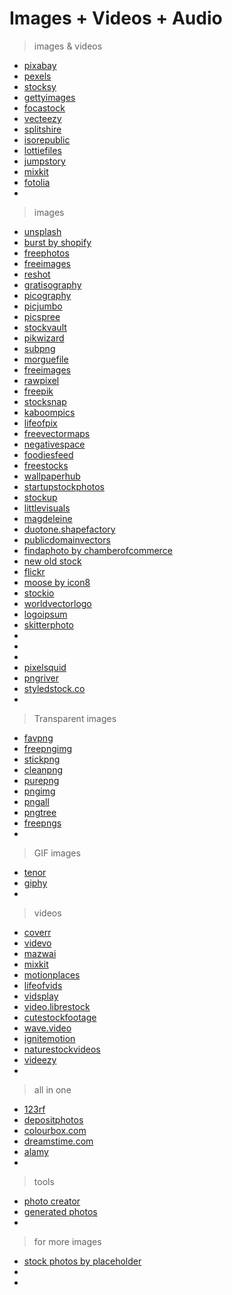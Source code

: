 # Images + Videos + Audio

> images & videos

- [pixabay](https://pixabay.com/)
- [pexels](https://www.pexels.com/)
- [stocksy](https://www.stocksy.com/)
- [gettyimages](https://www.gettyimages.in/)
- [focastock](https://focastock.com/)
- [vecteezy](https://www.vecteezy.com/)
- [splitshire](https://www.splitshire.com/)
- [isorepublic](https://isorepublic.com/)
- [lottiefiles](https://lottiefiles.com/)
- [jumpstory](https://jumpstory.com/)
- [mixkit](https://mixkit.co/) 
- [fotolia](https://www.fotolia.com/) 
- []() 

> images 

- [unsplash](https://unsplash.com/)
- [burst by shopify](https://burst.shopify.com/)
- [freephotos](https://freephotos.cc/)
- [freeimages](https://www.freeimages.com/)
- [reshot](https://www.reshot.com/)
- [gratisography](https://gratisography.com/)
- [picography](https://picography.co/)
- [picjumbo](https://picjumbo.com/)
- [picspree](https://picspree.com/en)
- [stockvault](https://www.stockvault.net/)
- [pikwizard](https://pikwizard.com/)
- [subpng](https://www.subpng.com/)
- [morguefile](https://morguefile.com/)
- [freeimages](https://www.freeimages.com/)
- [rawpixel](https://www.rawpixel.com/)
- [freepik](https://www.freepik.com)
- [stocksnap](https://stocksnap.io/)
- [kaboompics](https://kaboompics.com/)
- [lifeofpix](https://www.lifeofpix.com/)
- [freevectormaps](https://freevectormaps.com/)
- [negativespace](https://negativespace.co/)
- [foodiesfeed](https://www.foodiesfeed.com/)
- [freestocks](https://freestocks.org/)
- [wallpaperhub](https://wallpaperhub.app/)
- [startupstockphotos](https://startupstockphotos.com/)
- [stockup](https://stockup.sitebuilderreport.com/)
- [littlevisuals](https://littlevisuals.co/)
- [magdeleine](https://magdeleine.co/)
- [duotone.shapefactory](https://duotone.shapefactory.co/)
- [publicdomainvectors](https://publicdomainvectors.org/)
- [findaphoto by chamberofcommerce](https://www.chamberofcommerce.org/findaphoto/)
- [new old stock](https://nos.twnsnd.co/)
- [flickr](https://flickr.com/)
- [moose by icon8](https://icons8.com/photos/stock)
- [stockio](https://www.stockio.com/)
- [worldvectorlogo](https://worldvectorlogo.com/)
- [logoipsum](https://logoipsum.com/)
- [skitterphoto](https://skitterphoto.com/)
- [](https://libreshot.com/)
- [](https://freerangestock.com/)
- []()
- [pixelsquid](https://www.pixelsquid.com/)
- [pngriver](https://pngriver.com/)
- [styledstock.co](https://styledstock.co/)
- []()

>Transparent images 

- [favpng](https://favpng.com/)
- [freepngimg](https://freepngimg.com/)
- [stickpng](https://www.stickpng.com/)
- [cleanpng](https://www.cleanpng.com/)
- [purepng](https://purepng.com/)
- [pngimg](https://pngimg.com/)
- [pngall](https://www.pngall.com/)
- [pngtree](https://pngtree.com/)
- [freepngs](https://www.freepngs.com/)
- []()

> GIF images

- [tenor](https://tenor.com/)
- [giphy](https://giphy.com/)
- []()

> videos

- [coverr](https://coverr.co/)
- [videvo](https://www.videvo.net/)
- [mazwai](https://mazwai.com/)
- [mixkit](https://mixkit.co/)
- [motionplaces](https://www.motionplaces.com/)
- [lifeofvids](https://lifeofvids.com/)
- [vidsplay](https://www.vidsplay.com/)
- [video.librestock](https://video.librestock.com/)
- [cutestockfootage](https://cutestockfootage.com/)
- [wave.video](https://wave.video/assets/stock/free-videos)
- [ignitemotion](https://www.ignitemotion.com/)
- [naturestockvideos](https://www.naturestockvideos.com/)
- [videezy](https://www.videezy.com/)
- []()

> all in one

- [123rf](https://www.123rf.com/)
- [depositphotos](https://depositphotos.com/)
- [colourbox.com](https://www.colourbox.com/)
- [dreamstime.com](https://www.dreamstime.com/)
- [alamy](https://www.alamy.com/)
- []()

> tools 

- [photo creator](https://icons8.com/mega-creator)
- [generated photos](https://generated.photos/)
- []()

>for more images 

- [stock photos by placeholder](https://placeholder.com/stock-photos/)
- []()
- []()
